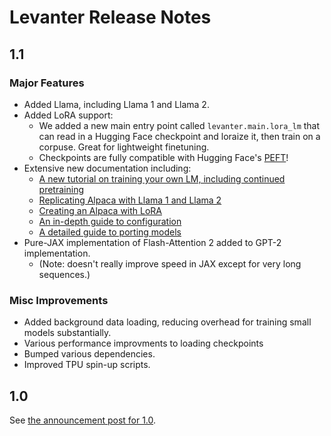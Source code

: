 # Levanter Release Notes

## 1.1

### Major Features

* Added Llama, including Llama 1 and Llama 2.
* Added LoRA support:
    * We added a new main entry point called `levanter.main.lora_lm` that can read in a Hugging Face checkpoint and loraize it, then train on a corpuse. Great for lightweight finetuning.
    * Checkpoints are fully compatible with Hugging Face's [PEFT](https://github.com/huggingface/peft/)!
* Extensive new documentation including:
  * [A new tutorial on training your own LM, including continued pretraining](./Training-On-Your-Data.md)
  * [Replicating Alpaca with Llama 1 and Llama 2](./tutorials/Replicating-Alpaca.md)
  * [Creating an Alpaca with LoRA](./tutorials/Alpaca-LoRA.md)
  * [An in-depth guide to configuration](./Configuration-Guide.md)
  * [A detailed guide to porting models](./Port-Models.md)
* Pure-JAX implementation of Flash-Attention 2 added to GPT-2 implementation.
  * (Note: doesn't really improve speed in JAX except for very long sequences.)

### Misc Improvements

* Added background data loading, reducing overhead for training small models substantially.
* Various performance improvments to loading checkpoints
* Bumped various dependencies.
* Improved TPU spin-up scripts.

## 1.0

See [the announcement post for 1.0](./Levanter-1.0-Release.md).
